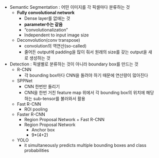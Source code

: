 - Semantic Segmentation : 어떤 이미지를 각 픽셀마다 분류하는 것
    - **Fully convolutional network**
        - Dense layer를 없애는 것
        - **parameter수는 같음**
        - “convolutionalization”
        - Independent to input image size
    - Deconvolution(conv transpose)
        - convolution의 역연산(so-called)
        - 줄어든 output에 padding을 많이 줘서 원래의 size를 갖는 output을 새로 생성하는 것
- Detection : 픽셀별로 분류하는 것이 아니라 boundary box를 만드는 것
    - R-CNN
        - 각 bounding box마다 CNN을 돌려야 하기 때문에 연산량이 많아진다
    - SPPNet
        - CNN 한번만 돌리기
        - CNN을 한번 거친 feature map 위에서 각 bounding box의 위치에 해당하는 sub-tensor를 불러와서 활용
    - Fast R-CNN
        - ROI pooling
    - Faster R-CNN
        - Region Proposal Network + Fast R-CNN
        - Region Proposal Network
            - Anchor box
            - 9*(4+2)
    - YOLO
        - it simultaneously predicts multiple bounding boxes and class probabilities
